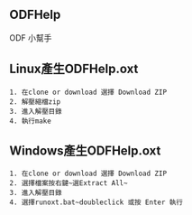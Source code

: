 ## ODFHelp

ODF 小幫手

## Linux產生ODFHelp.oxt
	1. 在clone or download 選擇 Download ZIP
	2. 解壓縮檔zip
	3. 進入解壓目錄
	4. 執行make

## Windows產生ODFHelp.oxt
	1. 在clone or download 選擇 Download ZIP
	2. 選擇檔案按右鍵~選Extract All~
	3. 進入解壓目錄
	4. 選擇runoxt.bat~doubleclick 或按 Enter 執行
